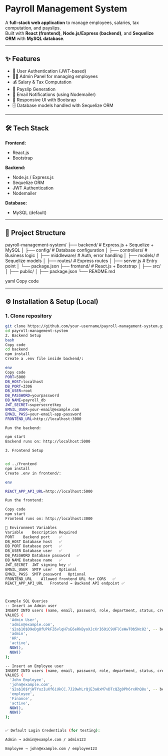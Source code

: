 # Payroll Management System

A **full-stack web application** to manage employees, salaries, tax computation, and payslips.  
Built with **React (frontend)**, **Node.js/Express (backend)**, and **Sequelize ORM** with **MySQL database**.

---

## ✨ Features
- 🔐 User Authentication (JWT-based)
- 👨‍💼 Admin Panel for managing employees
- 💰 Salary & Tax Computation
- 📄 Payslip Generation
- 📧 Email Notifications (using Nodemailer)
- 🎨 Responsive UI with Bootsrap
- 🗄️ Database models handled with Sequelize ORM

---

## 🛠️ Tech Stack
**Frontend:**
- React.js
- Bootstrap

**Backend:**
- Node.js / Express.js
- Sequelize ORM
- JWT Authentication
- Nodemailer

**Database:**
- MySQL (default)  
  

---

## 📂 Project Structure
payroll-management-system/
├── backend/ # Express.js + Sequelize + MySQL
│ ├── config/ # Database configuration
│ ├── controllers/ # Business logic
│ ├── middleware/ # Auth, error handling
│ ├── models/ # Sequelize models
│ ├── routes/ # Express routes
│ ├── server.js # Entry point
│ └── package.json
├── frontend/ # React.js + Bootstrap
│ ├── src/
│ ├── public/
│ ├── package.json
└── README.md

yaml
Copy code

---

## ⚙️ Installation & Setup (Local)

### 1. Clone repository
```bash
git clone https://github.com/your-username/payroll-management-system.git
cd payroll-management-system
2. Backend Setup
bash
Copy code
cd backend
npm install
Create a .env file inside backend/:

env
Copy code
PORT=5000
DB_HOST=localhost
DB_PORT=3306
DB_USER=root
DB_PASSWORD=yourpassword
DB_NAME=payroll_db
JWT_SECRET=supersecretkey
EMAIL_USER=your-email@example.com
EMAIL_PASS=your-email-app-password
FRONTEND_URL=http://localhost:3000

Run the backend:

npm start
Backend runs on: http://localhost:5000

3. Frontend Setup


cd ../frontend
npm install
Create .env in frontend/:

env

REACT_APP_API_URL=http://localhost:5000

Run the frontend:

Copy code
npm start
Frontend runs on: http://localhost:3000

🔐 Environment Variables
Variable	Description	Required
PORT	Backend port	✅
DB_HOST	Database host	✅
DB_PORT	Database port	✅
DB_USER	Database user	✅
DB_PASSWORD	Database password	✅
DB_NAME	Database name	✅
JWT_SECRET	JWT signing key	✅
EMAIL_USER	SMTP user	Optional
EMAIL_PASS	SMTP password	Optional
FRONTEND_URL	Allowed frontend URL for CORS	✅
REACT_APP_API_URL	Frontend → Backend API endpoint	✅



Example SQL Queries
-- Insert an Admin user
INSERT INTO users (name, email, password, role, department, status, createdAt, updatedAt)
VALUES (
  'Admin User',
  'admin@example.com',
  '$2a$10$D9eDg8fUPkFZ6vlqH7sE6eRkByoXJcXrI6OiC9UFlCeWwT0b5Nc82', -- bcrypt hash for "admin123"
  'admin',
  'HR',
  'active',
  NOW(),
  NOW()
);

-- Insert an Employee user
INSERT INTO users (name, email, password, role, department, status, createdAt, updatedAt)
VALUES (
  'John Employee',
  'john@example.com',
  '$2a$10$YjW7YuzIuXf6iUkCC.7J2OwhLrQjE3a8xM7vDTcQZg0Ph6rxRhQ8u', -- bcrypt hash for "employee123"
  'employee',
  'Finance',
  'active',
  NOW(),
  NOW()
);


✅ Default Login Credentials (for testing):

Admin → admin@example.com / admin123

Employee → john@example.com / employee123
